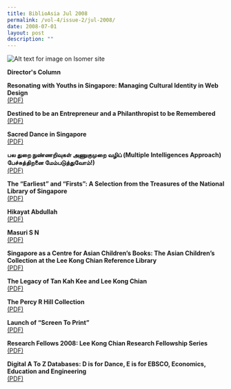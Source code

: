```yaml
---
title: BiblioAsia Jul 2008
permalink: /vol-4/issue-2/jul-2008/
date: 2008-07-01
layout: post
description: ""
---
```

![Alt text for image on Isomer site](/images/covers/ba4-2.jpg)

**Director's Column**<br>

**Resonating with Youths in Singapore: Managing Cultural Identity in Web Design**<br>[(PDF)](/files/pdf/vol-4/issue-2/v4-issue2_ResonatingYouths.pdf)

**Destined to be an Entrepreneur and a Philanthropist to be Remembered**<br>[(PDF)](/files/pdf/vol-4/issue-2/v4-issue2_EntrepreneurPhilantropist.pdf)

**Sacred Dance in Singapore**<br>[(PDF)](/files/pdf/vol-4/issue-2/v4-issue2_SacredDance.pdf)

**பல துறை நுண்ணறிவுகள் அணுகுமுறை வழிப் (Multiple Intelligences Approach) பேச்சுத்திறனை மேம்படுத்துவோம்!)**<br>[(PDF)](/files/pdf/vol-4/issue-2/v4-issue2_Tamil.pdf)

**The “Earliest” and “Firsts”: A Selection from the Treasures of the National Library of Singapore**<br>[(PDF)](/files/pdf/vol-4/issue-2/v4-issue2_EarliestFirsts2.pdf)

**Hikayat Abdullah**<br>[(PDF)](/files/pdf/vol-4/issue-2/v4-issue2_HikayatAbdullah.pdf)

**Masuri S N**<br>[(PDF)](/files/pdf/vol-4/issue-2/v4-issue2_MasuriSN2.pdf)

**Singapore as a Centre for Asian Children’s Books: The Asian Children’s Collection at the Lee Kong Chian Reference Library**<br>[(PDF)](/files/pdf/vol-4/issue-2/v4-issue2_AsianChildrenBooks.pdf)

**The Legacy of Tan Kah Kee and Lee Kong Chian**<br>[(PDF)](/files/pdf/vol-4/issue-2/v4-issue2_KahKeeKongChian.pdf)

**The Percy R Hill Collection**<br>[(PDF)](/files/pdf/vol-4/issue-2/v4-issue2_PercyHill.pdf)

**Launch of “Screen To Print”**<br>[(PDF)](/files/pdf/vol-4/issue-2/v4-issue2_ScreenPrint.pdf)

**Research Fellows 2008: Lee Kong Chian Research Fellowship Series**<br>[(PDF)](/files/pdf/vol-4/issue-2/v4-issue2_ResearchFellows2008.pdf)

**Digital A To Z Databases: D is for Dance, E is for EBSCO, Economics, Education and Engineering**<br>[(PDF)](/files/pdf/vol-4/issue-2/v4-issue2_DigitalA-Z.pdf)